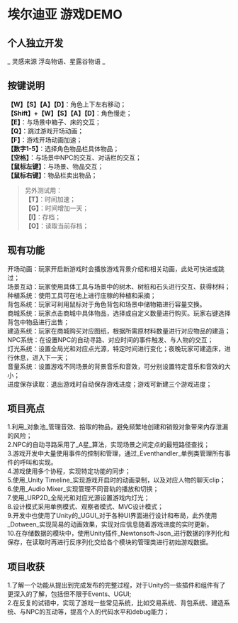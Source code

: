 # 埃尔迪亚 游戏DEMO
## 个人独立开发
_ 灵感来源 浮岛物语、星露谷物语 _

## 按键说明
**【W】【S】【A】【D】**：角色上下左右移动；  
**【Shift】+【W】【S】【A】【D】**：角色慢走；  
**【E】**：与场景中箱子、床的交互；  
**【Q】**：跳过游戏开场动画；  
**【F】**：游戏开场动画加速；  
**【数字1-5】**：选择角色物品栏具体物品；  
**【空格】**：与场景中NPC的交互、对话栏的交互；  
**【鼠标左键】**：与场景、物品交互；  
**【鼠标右键】**：物品栏卖出物品；  

> 另外测试用：  
**【T】**：时间加速；  
**【G】**：时间增加一天；  
**【I】**：存档；  
**【O】**：读取当前存档；  

## 现有功能

开场动画：玩家开启新游戏时会播放游戏背景介绍和相关动画，此处可快进或跳过；  
场景互动：玩家使用具体工具与场景中的树木、树桩和石头进行交互、获得材料；  
种植系统：使用工具可在地上进行庄稼的种植和采摘；  
背包系统：玩家可利用鼠标对于角色背包和场景中储物箱进行容量交换。  
商城系统：玩家点击商城中具体物品，选择或自定义数量进行购买。玩家右键选择背包中物品进行出售；  
建造系统：玩家在商城购买对应图纸，根据所需原材料数量进行对应物品的建造；  
NPC系统：在设置NPC的自动寻路、对应时间的事件触发、与人物的交互；  
灯光系统：设置全局光和对应点光源，特定时间进行变化；夜晚玩家可建造床，进行休息，进入下一天；  
音量系统：设置游戏不同场景的背景音乐和音效，可分别设置特定音乐和音效的大小；  
进度保存读取：退出游戏时自动保存游戏进度；游戏可新建三个游戏进度；  

## 项目亮点

1.利用_对象池_管理音效、拾取的物品，避免频繁地创建和销毁对象带来内存泄漏的风险；  
2.NPC的自动寻路采用了_A星_算法，实现场景之间定点的最短路径查找；  
3.游戏开发中大量使用事件的控制和管理，通过_Eventhandler_单例类管理所有事件的呼叫和实现。  
4.游戏使用多个协程，实现特定功能的同步；  
5.使用_Unity Timeline_实现游戏开启时的动画录制，以及对应人物的聊天clip；  
6.使用_Audio Mixer_实现管理不同音轨的播放和切换；  
7.使用_URP2D_全局光和对应光源设置游戏内灯光；  
8.设计模式采用单例模式、观察者模式、MVC设计模式；  
9.开发中也使用了Unity的_UGUI_对于各种UI界面进行设计和布局，此外使用_Dotween_实现简易的动画效果，实现对应信息随着游戏进度的实时更新。  
10.在存储数据的模块中，使用Unity插件_Newtonsoft-Json_进行数据的序列化和保存，在读取时再进行反序列化交给各个模块的管理类进行初始游戏数据。  

## 项目收获
1.了解一个功能从提出到完成发布的完整过程，对于Unity的一些插件和组件有了更深入的了解，包括但不限于Events、UGUI;  
2.在反复的试错中，实现了游戏一些常见系统，比如交易系统、背包系统、建造系统、与NPC的互动等，提高个人的代码水平和debug能力；  
